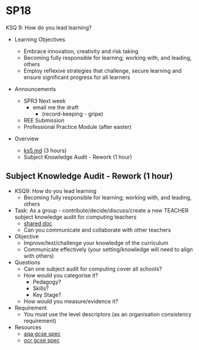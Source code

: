 SP18
====

KSQ 9: How do you lead learning?

* Learning Objectives
    * Embrace innovation, creativity and risk taking
    * Becoming fully responsible for learning; working with, and leading, others
    * Employ reflexive strategies that challenge, secure learning and ensure significant progress for all learners

* Announcements
    * SPR3 Next week
        * email me the draft 
            * (record-keeping - gripe)
    * REE Submission
    * Professional Practice Module (after easter)

* Overview
    * [ks5.md](./ks5.md) (3 hours)
    * Subject Knowledge Audit - Rework (1 hour)


Subject Knowledge Audit - Rework (1 hour)
--------------------------------

* KSQ9: How do you lead learning
    * Becoming fully responsible for learning; working with, and leading, others
* Task: As a group - contribute/decide/discuss/create a new TEACHER subject knowledge audit for computing teachers
    * [shared doc](https://cccu-my.sharepoint.com/:w:/g/personal/ac954_canterbury_ac_uk/EVCXQ6kh4ulMihCYFw7juLABOdSifYL6e-WlycqvRTppQg?e=n0u6vl)
    * Can you communicate and collaborate with other teachers
* Objective
    * Improve/test/challenge your knowledge of the curriculum
    * Communicate effectively (your setting/knowledge will need to align with others)
* Questions
    * Can one subject audit for computing cover all schools?
    * How would you categorise it?
        * Pedagogy?
        * Skills?
        * Key Stage?
    * How would you measure/evidence it?
* Requirement
    * You must use the level descriptors (as an organisation consistency requirement)
* Resources
    * [aqa gcse spec](https://www.aqa.org.uk/subjects/computer-science-and-it/gcse/computer-science-8525/subject-content)
    * [ocr gcse spec](https://www.ocr.org.uk/qualifications/gcse/computer-science-j277-from-2020/specification-at-a-glance/)
